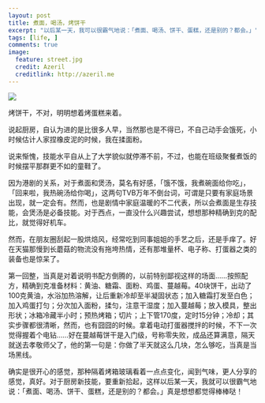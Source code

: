 ```yaml
---
layout: post
title: 煮面，喝汤，烤饼干
excerpt: "以后某一天，我可以很霸气地说：「煮面、喝汤、饼干、蛋糕，还是别的？都会。」"
tags: [life, ]
comments: true
image:
  feature: street.jpg
  credit: Azeril
  creditlink: http://azeril.me
---
```


![](http://dreamofbook.qiniudn.com/YvonneCookieFirst.jpg)
烤饼干，不对，明明想着烤蛋糕来着。

说起厨房，自认为进的是比很多人早，当然那也是不得已，不自己动手会饿死，小时候估计人家捏橡皮泥的时候，我在揉面粉。

说来惭愧，技能水平自从上了大学貌似就停滞不前，不过，也能在班级聚餐煮饭的时候摆平那群更不如的童鞋了。

因为港剧的关系，对于煮面和煲汤，莫名有好感，「饿不饿，我煮碗面给你吃」，「回来啦，我热碗汤给你喝」，这两句TVB万年不倒台词，可谓是只要有家庭场景出现，就一定会有。然而，也是剧情中家庭温暖的不二代表，所以会煮面是生存技能，会煲汤是必备技能。对于西点，一直没什么兴趣尝试，想想那种精确到克的配比，就觉得好机车。

然而，在朋友圈刮起一股烘焙风，经常吃到同事姐姐的手艺之后，还是手痒了。好在天猫那慢到长蘑菇的物流没有拖垮热情，还有那堆量杯、电子称、打蛋器之类的装备也是惊呆了。

第一回整，当真是对着说明书配方倒腾的，以前特别鄙视这样的场面……按照配方，精确到克准备材料：黄油、糖霜、面粉、鸡蛋、蔓越莓。40块饼干，出动了100克黄油，水浴加热溶解，让后重新冷却至半凝固状态；加入糖霜打发至白色；加入鸡蛋打匀；分次加入面粉，揉匀，注意干湿度；加入蔓越莓；放入模具，整出形状；冰箱冷藏半小时；预热烤箱；切片；上下管170度，定时15分钟；冷却；其实步骤都很清晰，然而，也有囧囧的时候。拿着电动打蛋器搅拌的时候，不下一次觉得握着个电钻……好在蔓越莓饼干是入门级，号称零失败，成品还算满意，隔天就送去孝敬师父了，他的第一句是：你做了半天就这么几块，怎么够吃，当真是当场黑线。

确实是很开心的感觉，那种隔着烤箱玻璃看着一点点变化，闻到气味，更人分享的感觉，真好。对于厨房新技能，要重新拾起，这样以后某一天，我就可以很霸气地说：「煮面、喝汤、饼干、蛋糕，还是别的？都会。」真是想想都觉得棒棒哒！